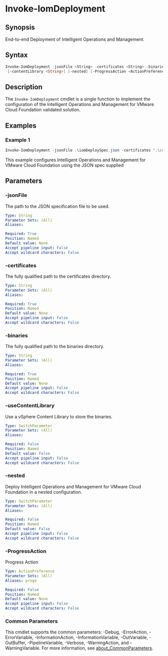 # Invoke-IomDeployment

## Synopsis

End-to-end Deployment of Intelligent Operations and Management.

## Syntax

```powershell
Invoke-IomDeployment -jsonFile <String> -certificates <String> -binaries <String> [-useContentLibrary]
 [-contentLibrary <String>] [-nested] [-ProgressAction <ActionPreference>] [<CommonParameters>]
```

## Description

The `Invoke-IomDeployment` cmdlet is a single function to implement the configuration of the Intelligent
Operations and Management for VMware Cloud Foundation validated solution.

## Examples

### Example 1

```powershell
Invoke-IomDeployment -jsonFile .\iomDeploySpec.json -certificates ".\certificates\" -binaries ".\binaries\"
```

This example configures Intelligent Operations and Management for VMware Cloud Foundation using the JSON spec supplied

## Parameters

### -jsonFile

The path to the JSON specification file to be used.

```yaml
Type: String
Parameter Sets: (All)
Aliases:

Required: True
Position: Named
Default value: None
Accept pipeline input: False
Accept wildcard characters: False
```

### -certificates

The fully qualified path to the certificates directory.

```yaml
Type: String
Parameter Sets: (All)
Aliases:

Required: True
Position: Named
Default value: None
Accept pipeline input: False
Accept wildcard characters: False
```

### -binaries

The fully qualified path to the binaries directory.

```yaml
Type: String
Parameter Sets: (All)
Aliases:

Required: True
Position: Named
Default value: None
Accept pipeline input: False
Accept wildcard characters: False
```

### -useContentLibrary

Use a vSphere Content Library to store the binaries.

```yaml
Type: SwitchParameter
Parameter Sets: (All)
Aliases:

Required: False
Position: Named
Default value: False
Accept pipeline input: False
Accept wildcard characters: False
```

### -nested

Deploy Intelligent Operations and Management for VMware Cloud Foundation in a nested configuration.

```yaml
Type: SwitchParameter
Parameter Sets: (All)
Aliases:

Required: False
Position: Named
Default value: False
Accept pipeline input: False
Accept wildcard characters: False
```

### -ProgressAction

Progress Action

```yaml
Type: ActionPreference
Parameter Sets: (All)
Aliases: proga

Required: False
Position: Named
Default value: None
Accept pipeline input: False
Accept wildcard characters: False
```

### Common Parameters

This cmdlet supports the common parameters: -Debug, -ErrorAction, -ErrorVariable, -InformationAction, -InformationVariable, -OutVariable, -OutBuffer, -PipelineVariable, -Verbose, -WarningAction, and -WarningVariable. For more information, see [about_CommonParameters](http://go.microsoft.com/fwlink/?LinkID=113216).
